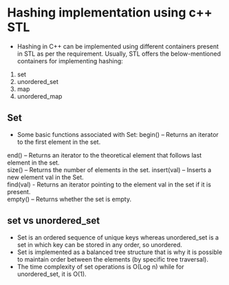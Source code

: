 # Hashing implementation using c++ STL

- Hashing in C++ can be implemented using different containers present in STL as per the requirement. Usually, STL offers the below-mentioned containers for implementing hashing:
1. set
1. unordered_set
1. map
1. unordered_map

## Set
- Some basic functions associated with Set: 
begin() – Returns an iterator to the first element in the set.

end() – Returns an iterator to the theoretical element that follows last element in the set.
<br />
size() – Returns the number of elements in the set.
insert(val) – Inserts a new element val in the Set.
<br />
find(val) - Returns an iterator pointing to the element val in the set if it is present.
<br />
empty() – Returns whether the set is empty.

## set vs unordered_set

- Set is an ordered sequence of unique keys whereas unordered_set is a set in which key can be stored in any order, so unordered.
- Set is implemented as a balanced tree      structure that is why it is possible to maintain order between the elements (by specific tree traversal). 
- The time complexity of set operations is O(Log n) while for unordered_set, it is O(1).